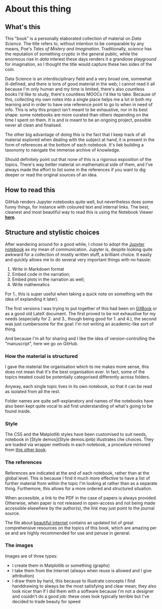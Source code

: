 # About this thing

## What's this

This "book" is a personally elaborated collection of material on _Data Science_. The title refers to, without intention to be comparable by any means, Poe's _Tales of Mistery and Imagination_. Traditionally, _science_ has the reputation of something cryptic in the general public, while the enormous rise in _data_ interest these days renders it a grandiose playground for imagination, so I thought the title would capture these two sides of the coin.

Data Science is an interdisciplinary field and a very broad one, somewhat ill-defined, and there is tons of good material in the web; I cannot read it all because I'm only human and my time is limited, there's also countless books I'd like to study, there's countless MOOCs I'd like to take. Because of this, collecting my own notes into a single place helps me a lot in both my learning and in order to have one reference point to go to when in need of info. This is why this project isn't meant to be exhaustive, nor in its best shape: some notebooks are more curated than others depending on the time I spent on them. It is and is meant to be an ongoing project, possible never all clean and finalised.

The other big advantage of doing this is the fact that I keep track of all material explored when dealing with the subject at hand, it is present in the form of references at the bottom of each notebook. It's liek building a taxonomy to navigate the immense archive of knowledge.

Should definitely point out that none of this is a rigorous exposition of the topics. There's way better material on mathematical side of them, and I've always made the effort to list some in the references if you want to dig deeper or read the original sources of an idea.

## How to read this

GitHub renders Jupyter notebooks quite well, but nevertheless does some funny things, for instance with coloured text and internal links. The best, cleanest and most beautiful way to read this is using the Notebook Viewer [**here**](http://nbviewer.jupyter.org/github/martinapugliese/tales-science-data/tree/master/).

## Structure and stylistic choices

After wandering around for a good while, I chose to adopt the [Jupyter notebook](http://jupyter.org) as my mean of communication. Jupyter is, despite looking quite awkward for a collection of mostly written stuff, a brilliant choice. It easily and quickly allows me to do several very important things with no hassle:

1. Write in Markdown format 
2. Embed code in the narration;
3. Embed plots in the narration as well;
4. Write mathematics

For 1., this is super useful when taking a quick note on something with the idea of explanding it later).

The first versions I was trying to put together of this had been on [GitBook](https://www.gitbook.com/new) or as a good old LateX document. The first proved to be not exhaustive for my needs (especially for 2. and 3., though being good for 1. and 4.), the second was just cumbersome for the goal: I'm not writing an academic-like sort of thing.

And because I'm all for sharing and I like the idea of version-controlling the "manuscript", here we go on GitHub. 

### How the material is structured

I gave the material the organisation which to me makes more sense, this does not mean that it's the best organisation ever. In fact, some of the topics treated could be potentially categorised differently across folders.

Anyway, each single topic lives in its own notebook, so that it can be read as isolated from all the rest. 

Folder names are quite self-explanatory and names of the notebooks have also been kept quite vocal to aid first understanding of what's going to be found inside. 

### Style

The CSS and the Matplotlib styles have been customised to suit needs, notebook in [Style demos](Style demos.ipnb) illustrates che choices. 
They are loaded via wrapper methods in each notebook, a procedure mirrored from [this other book](https://github.com/CamDavidsonPilon/Probabilistic-Programming-and-Bayesian-Methods-for-Hackers).

### The references

References are indicated at the end of each notebook, rather than at the global level. This is because I find it much more effective to have a list of further material from within the topic I'm looking at rather than as a separate thing. Furthemore, this allows for a more ordered and structured situation.

When accessible, a link to the PDF in the case of papers is always provided. Otherwise, when paper is not released in open-access and not being made accessible elsewhere by the author(s), the link may just point to the journal source.

The file about [beautiful internet](resources.md) contains an updated list of great comprehensive resources on the topics of this book, which are amazing per se and are highly recommended for use and peruse in general.

### The images

Images are of three types:

* I create them in Matplotlib or something (graphs)
* I take them from the Internet (always when reuse is allowed and I give attribution)
* I draw them by hand, this because to illustrate concepts I find handdrawing to always be the most satisfying and clear mean; they also look nicer than if I did them with a software because I'm not a designer and couldn't do a good job: these ones look typically terrible but I've decided to trade beauty for speed
